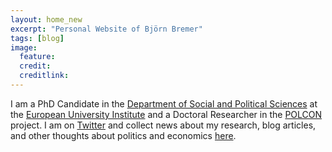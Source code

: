 ```yaml
---
layout: home_new
excerpt: "Personal Website of Björn Bremer"
tags: [blog]
image:
  feature: 
  credit: 
  creditlink: 
---
```


I am a PhD Candidate in the [Department of Social and Political Sciences](http://www.eui.eu/DepartmentsAndCentres/PoliticalAndSocialSciences/Index.aspx) at the [European University Institute](http://www.eui.eu/Home.aspx) and a Doctoral Researcher in the [POLCON](http://www.eui.eu/Projects/POLCON/Home.aspx) project. I am on [Twitter](http://www.twitter.com/bjoern_bremer) and collect news about my research, blog articles, and other thoughts about politics and economics <a href="{{ site.url }}/blog" style="text-decoration: underline">here</a>.